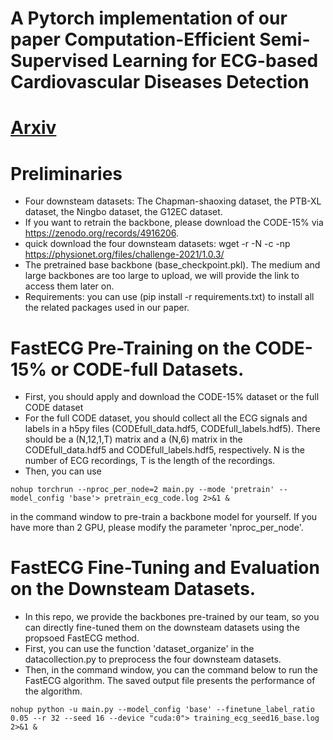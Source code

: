# A Pytorch implementation of our paper Computation-Efficient Semi-Supervised Learning for ECG-based Cardiovascular Diseases Detection
# [Arxiv](https://arxiv.org/pdf/2406.14377)
# Preliminaries
* Four downsteam datasets: The Chapman-shaoxing dataset, the PTB-XL dataset, the Ningbo dataset, the G12EC dataset.
* If you want to retrain the backbone, please download the CODE-15% via https://zenodo.org/records/4916206.
* quick download the four downsteam datasets: wget -r -N -c -np https://physionet.org/files/challenge-2021/1.0.3/
* The pretrained base backbone (base_checkpoint.pkl). The medium and large backbones are too large to upload, we will provide the link to access them later on.
* Requirements: you can use (pip install -r requirements.txt) to install all the related packages used in our paper.
# FastECG Pre-Training on the CODE-15% or CODE-full Datasets.
* First, you should apply and download the CODE-15% dataset or the full CODE dataset
* For the full CODE dataset, you should collect all the ECG signals and labels in a h5py files (CODEfull_data.hdf5, CODEfull_labels.hdf5). There should be a (N,12,1,T) matrix and a (N,6) matrix in the CODEfull_data.hdf5 and CODEfull_labels.hdf5, respectively. N is the number of ECG recordings, T is the length of the recordings.
* Then, you can use
```
nohup torchrun --nproc_per_node=2 main.py --mode 'pretrain' --model_config 'base'> pretrain_ecg_code.log 2>&1 &
```
in the command window to pre-train a backbone model for yourself. If you have more than 2 GPU, please modify the parameter 'nproc_per_node'.
# FastECG Fine-Tuning and Evaluation on the Downsteam Datasets.
* In this repo, we provide the backbones pre-trained by our team, so you can directly fine-tuned them on the downsteam datasets using the propsoed FastECG method.
* First, you can use the function 'dataset_organize' in the datacollection.py to preprocess the four downsteam datasets.
* Then, in the command window, you can the command below to run the FastECG algorithm. The saved output file presents the performance of the algorithm.
```
nohup python -u main.py --model_config 'base' --finetune_label_ratio 0.05 --r 32 --seed 16 --device "cuda:0"> training_ecg_seed16_base.log 2>&1 &
```

